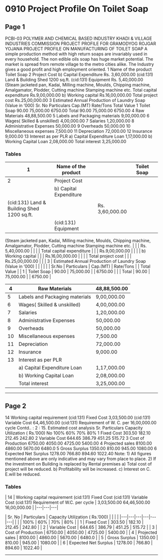 # 0910 Project Profile On Toilet Soap

## Page 1

PCBI-03 POLYMER AND CHEMICAL BASED INDUSTRY KHADI & VILLAGE INDUSTRIES COMMISSION PROJECT PROFILE FOR GRAMODYOG ROJGAR YOJANA PROJECT PROFILE ON MANUFACTURING OF TOILET SOAP A simple production method with high return soaps are invariably used in every household. The non edible oils soap has huge market potential. The market is spread from remote village to the metro cities alike. The Industry gives a good profit and high employment oriented. 1 Name of the product Toilet Soap 2 Project Cost b) Capital Expenditure Rs. 3,60,000.00 (cid:131) Land & Building Shed 1200 sq.ft. (cid:131) Equipment Rs. 5,40,000.00 (Steam jacketed pan, Kadai, Milling machine, Moulds, Chipping machine, Amalgamator, Plodder, Cutting machine Stamping machine etc. Total capital expenditure Rs.9,00,000.00 b) Working capital Rs.16,00,000.00 Total project cost Rs.25,00,000.00 3 Estimated Annual Production of Laundry Soap (Value in ‘000) Sr. No Particulars Cap.(MT) Rate/Tons Total Value 1 Toilet Soap 90.00 75,000.00 6750.00 Total 90.00 75,000.00 6750.00 4 Raw Materials 48,88,500.00 5 Labels and Packaging materials 9,00,000.00 6 Wages( Skilled & unskilled) 4,00,000.00 7 Salaries 1,20,000.00 8 Administrative Expenses 50,000.00 9 Overheads 50,000.00 10 Miscellaneous expenses 7,500.00 11 Depreciation 72,000.00 12 Insurance 9,000.00 13 Interest as per PLR a) Capital Expenditure Loan 1,17,000.00 b) Working Capital Loan 2,08,000.00 Total interest 3,25,000.00

### Tables

| 1 | Name of the product |  |  | Toilet Soap |  |
|---|---|---|---|---|---|
| 2 | Project Cost |  |  |  |  |
|  | b) Capital Expenditure
(cid:131) Land & Building Shed 1200 sq.ft. |  |  | Rs. 3,60,000.00 |  |
|  | (cid:131) Equipment
(Steam jacketed pan, Kadai, Milling machine, Moulds,
Chipping machine, Amalgamator, Plodder, Cutting
machine Stamping machine etc. |  |  | Rs. 5,40,000.00 |  |
|  | Total capital expenditure |  |  | Rs.9,00,000.00 |  |
|  | b) Working capital |  |  | Rs.16,00,000.00 |  |
|  | Total project cost |  |  | Rs.25,00,000.00 |  |
| 3 | Estimated Annual Production of Laundry Soap (Value in ‘000) |  |  |  |  |
| Sr.No | Particulars | Cap.(MT) | Rate/Tons |  | Total Value |
| 1 | Toilet Soap | 90.00 | 75,000.00 |  | 6750.00 |
|  | Total | 90.00 | 75,000.00 |  | 6750.00 |

| 4 | Raw Materials | 48,88,500.00 |
|---|---|---|
| 5 | Labels and Packaging materials | 9,00,000.00 |
| 6 | Wages( Skilled & unskilled) | 4,00,000.00 |
| 7 | Salaries | 1,20,000.00 |
| 8 | Administrative Expenses | 50,000.00 |
| 9 | Overheads | 50,000.00 |
| 10 | Miscellaneous expenses | 7,500.00 |
| 11 | Depreciation | 72,000.00 |
| 12 | Insurance | 9,000.00 |
| 13 | Interest as per PLR |  |
|  | a) Capital Expenditure Loan | 1,17,000.00 |
|  | b) Working Capital Loan | 2,08,000.00 |
|  | Total interest | 3,25,000.00 |

---

## Page 2

14 Working capital requirement (cid:131) Fixed Cost 3,03,500.00 (cid:131) Variable Cost 64,46,500.00 (cid:131) Requirement of W. C. per 16,00,000.00 cycle Contd.. : 2 : 15. Estimated cost analysis Sr. Particulars Capacity Utilization ( Rs.’000) No 100% 60% 70% 80% 1 Fixed Cost 303.50 182.10 212.45 242.80 2 Variable Cost 644.65 386.79 451.25 515.72 3 Cost of Production 6750.00 4050.00 4725.00 5400.00 4 Projected sales 8100.00 4860.00 5670.00 6480.0 5 Gross Surplus 1350.00 810.00 945.00 1080.00 6 Expected Net Surplus 1278.00 766.80 894.60 1022.40 Note: 1) All figures mentioned above are only indicative and may vary from place to place. 2) If the investment on Building is replaced by Rental premises a) Total cost of project will be reduced. b) Profitability will be increased. c) Interest on C. E.will be reduced.

### Tables

| 14 | Working capital requirement
(cid:131) Fixed Cost
(cid:131) Variable Cost
(cid:131) Requirement of W.C. per
cycle | 3,03,500.00
64,46,500.00
16,00,000.00 |
|---|---|---|

| Sr.
No | Particulars | Capacity Utilization ( Rs.’000) |  |  |  |
|---|---|---|---|---|---|
|  |  | 100% | 60% | 70% | 80% |
| 1 | Fixed Cost | 303.50 | 182.10 | 212.45 | 242.80 |
| 2 | Variable Cost | 644.65 | 386.79 | 451.25 | 515.72 |
| 3 | Cost of Production | 6750.00 | 4050.00 | 4725.00 | 5400.00 |
| 4 | Projected sales | 8100.00 | 4860.00 | 5670.00 | 6480.0 |
| 5 | Gross Surplus | 1350.00 | 810.00 | 945.00 | 1080.00 |
| 6 | Expected Net Surplus | 1278.00 | 766.80 | 894.60 | 1022.40 |

---
